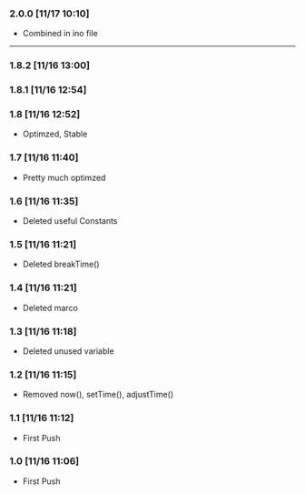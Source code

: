 ### 2.0.0 [11/17 10:10] 
- Combined in ino file

- - -

### 1.8.2 [11/16 13:00] 
### 1.8.1 [11/16 12:54] 

### 1.8 [11/16 12:52]
- Optimzed, Stable

### 1.7 [11/16 11:40]
- Pretty much optimzed

### 1.6 [11/16 11:35]
- Deleted useful Constants

### 1.5 [11/16 11:21]
- Deleted breakTime()

### 1.4 [11/16 11:21]
- Deleted marco

### 1.3 [11/16 11:18]
- Deleted unused variable

### 1.2 [11/16 11:15]
- Removed now(), setTime(), adjustTime()

### 1.1 [11/16 11:12]
- First Push

### 1.0 [11/16 11:06]
- First Push